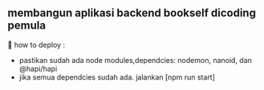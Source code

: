 ## membangun aplikasi backend bookself dicoding pemula

🏃 how to deploy :
- pastikan sudah ada node modules,dependcies: nodemon, nanoid, dan @hapi/hapi
- jika semua dependcies sudah ada. jalankan [npm run start]
